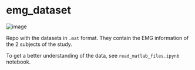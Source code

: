 # emg_dataset

![image](https://github.com/nelsoncardenas/emg_dataset/assets/18086414/06556237-628b-417b-8c82-bdffe2a60b09)

Repo with the datasets in `.mat` format. They contain the EMG information of the 2 subjects of the study.

To get a better understanding of the data, see `read_matlab_files.ipynb` notebook.
